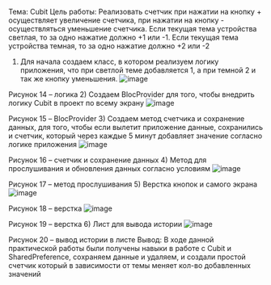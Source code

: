 Тема: Cubit
Цель работы: Реализовать счетчик при нажатии на кнопку + осуществляет увеличение счетчика, при нажатии на кнопку - осуществляться уменьшение счетчика.
Если текущая тема устройства светлая, то за одно нажатие должно +1 или -1.
Если текущая тема устройства темная, то за одно нажатие должно +2 или -2
1)	Для начала создаем класс, в котором реализуем логику приложения, что при светлой теме добавляется 1, а при темной 2 и так же кнопку уменьшения.
 ![image](https://user-images.githubusercontent.com/96495867/207313683-1f876ed3-452e-45d3-ade4-8db2f186989f.png)

Рисунок 14 – логика
2)	Создаем BlocProvider для того, чтобы внедрить логику Cubit в проект по всему экрану
 ![image](https://user-images.githubusercontent.com/96495867/207313751-735b7bc0-1e9a-4928-b806-598e34fc1df1.png)

Рисунок 15 – BlocProvider
3)	Создаем метод счетчика и сохранение данных, для того, чтобы если вылетит приложение данные, сохранились и счетчик, который через каждые 5 минут добавляет значение согласно логике приложения
 ![image](https://user-images.githubusercontent.com/96495867/207314229-6c8629d5-a9d6-4fe7-b0f0-5717410595a6.png)

Рисунок 16 – счетчик и сохранение данных
4)	Метод для прослушивания и обновления данных согласно условиям
![image](https://user-images.githubusercontent.com/96495867/207314239-6d1a801b-9e2e-44a5-b64e-51dba261be32.png)
 
Рисунок 17 – метод прослушивания 
5)	Верстка кнопок и самого экрана
 ![image](https://user-images.githubusercontent.com/96495867/207314267-37cdd72e-d4a5-4d92-9fdd-75d64869efef.png)

Рисунок 18 – верстка
 ![image](https://user-images.githubusercontent.com/96495867/207314290-867f8708-c353-46ff-a264-021a39903aa7.png)

Рисунок 19 – верстка
6)	Лист для вывода истории
 ![image](https://user-images.githubusercontent.com/96495867/207314315-c5fad91c-8e37-4ceb-a410-4b91c7d041e2.png)

Рисунок 20 – вывод истории в листе
Вывод: В ходе данной практической работы были получены навыки в работе с Cubit и SharedPreference, сохраняем данные и удаляем, и создали простой счетчик который в зависимости от темы меняет кол-во добавленных значений
